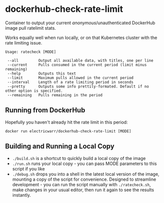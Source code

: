 # dockerhub-check-rate-limit

Container to output your current _anonymous_/unauthenticated DockerHub image pull ratelimit stats.

Works equally well when run locally, or on that Kubernetes cluster with the rate limiting issue.

```
Usage: ratecheck [MODE]

 --all         Output all available data, with titles, one per line
 --current     Pulls consumed in the current period (limit minus remaining)
 --help        Outputs this text
 --limit       Maximum pulls allowed in the current period
 --interval    Length of a rate limiting period in seconds
 --pretty      Outputs some info prettily-formated. Default if no other option is specified.
 --remaining   Pulls remaining in the period
```

## Running from DockerHub

Hopefully you haven't already hit the rate limit in this period:

```shell
docker run electricwarr/dockerhub-check-rate-limit [MODE]
```

## Building and Running a Local Copy

- `./build.sh` is a shortcut to quickly build a local copy of the image
- `./run.sh` runs your local copy - you can pass MODE parameters to this script if you like
- `./debug.sh` drops you into a shell in the latest local version of the image, mounting a copy of the script for convenience. Designed to streamline development - you can run the script manually with `./ratecheck.sh`, make changes in your usual editor, then run it again to see the results instantly.
